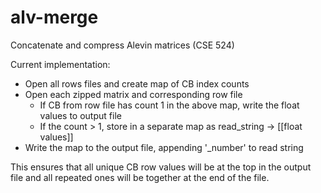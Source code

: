 # alv-merge
Concatenate and compress Alevin matrices (CSE 524)

Current implementation:
* Open all rows files and create map of CB index counts
* Open each zipped matrix and corresponding row file
  * If CB from row file has count 1 in the above map, write the float values 
    to output file
  * If the count > 1, store in a separate map as read\_string -> [[float values]]
* Write the map to the output file, appending '\_number' to read string

This ensures that all unique CB row values will be at the top in the output file
and all repeated ones will be together at the end of the file.
